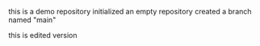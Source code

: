 this is a demo repository
initialized an empty repository
created a branch named "main"

this is edited version 

